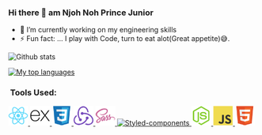### Hi there 👋 am Njoh Noh Prince Junior

- 🌱 I’m currently working on my engineering skills
- ⚡ Fun fact: ... I play with Code, turn to eat alot(Great appetite)😅.

![Github stats](https://github-readme-stats.vercel.app/api?username=NNPJCodes&theme=vue&show_icons=true&count_private=true)

[![My top languages](https://github-readme-stats.vercel.app/api/top-langs/?username=NNPJCodes&layout=compact&hide=html,css&theme=dark)](https://github.com/NNPJCodes/github-readme-stats)

<h3 align="left">&nbsp;Tools Used:</h3>
<p align="left">
   <a href="https://reactjs.org/" target="_blank">
    <img
      src="https://raw.githubusercontent.com/devicons/devicon/master/icons/react/react-original.svg"
      alt="reactnative"
      width="40"
      height="40"
    />
  </a>
   <a href="https://expressjs.com" target="_blank">
    <img
      src="https://raw.githubusercontent.com/devicons/devicon/master/icons/express/express-original.svg"
      alt="express"
      width="40"
      height="40"
    />
  </a>
   <a href="https://www.w3schools.com/css/" target="_blank">
    <img
      src="https://raw.githubusercontent.com/devicons/devicon/master/icons/css3/css3-original.svg"
      alt="css3"
      width="40"
      height="40"
    />
  </a>
    <a href="https://redux.js.org" target="_blank">
    <img
      src="https://raw.githubusercontent.com/devicons/devicon/master/icons/redux/redux-original.svg"
      alt="redux"
      width="40"
      height="40"
    />
  </a>
  <a href="https://sass-lang.com" target="_blank">
    <img
      src="https://raw.githubusercontent.com/devicons/devicon/master/icons/sass/sass-original.svg"
      alt="sass"
      width="40"
      height="40"
    />
  </a>
    <a href="https://styled-components.com/" target="_blank">
    <img
      src="https://cdn.jsdelivr.net/npm/simple-icons@3.0.1/icons/styled-components.svg"
      alt="Styled-components"
      width="40"
      height="40"
    />
  </a>
  <a href="https://nodejs.org" target="_blank">
    <img
      src="https://raw.githubusercontent.com/devicons/devicon/master/icons/nodejs/nodejs-plain.svg"
      alt="nodejs"
      width="40"
      height="40"
    />
  </a>
  <a href="https://developer.mozilla.org/en-US/docs/Web/JavaScript" target="_blank">
    <img
      src="https://raw.githubusercontent.com/devicons/devicon/master/icons/javascript/javascript-original.svg"
      alt="javascript"
      width="40"
      height="40"
    />
  </a>
  <a href="https://www.w3.org/html/" target="_blank">
    <img
      src="https://raw.githubusercontent.com/devicons/devicon/master/icons/html5/html5-original.svg"
      alt="html5"
      width="40"
      height="40"
    />
  </a>
</p>
